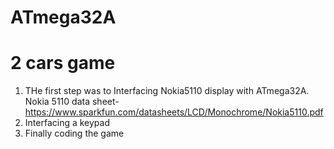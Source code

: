 # ATmega32A 
# 2 cars game
1. THe first step was to Interfacing Nokia5110 display with ATmega32A.
    Nokia 5110 data sheet- https://www.sparkfun.com/datasheets/LCD/Monochrome/Nokia5110.pdf
2. Interfacing a keypad
3. Finally coding the game

